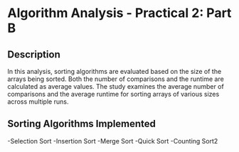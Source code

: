 # Algorithm Analysis - Practical 2: Part B

## Description
In this analysis, sorting algorithms are evaluated based on the size of the arrays being sorted. Both the number of comparisons and the runtime are calculated as average values. The study examines the average number of comparisons and the average runtime for sorting arrays of various sizes across multiple runs.

## Sorting Algorithms Implemented
-Selection Sort
-Insertion Sort
-Merge Sort
-Quick Sort
-Counting Sort2

